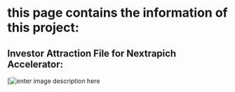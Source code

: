 
# this page contains the information of this project:

## Investor Attraction File for Nextrapich Accelerator:
[![enter image description here](https://i.stack.imgur.com/4AK7H.png)

